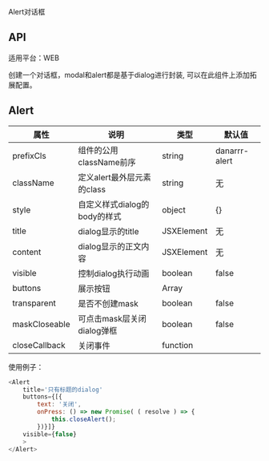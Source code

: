 Alert对话框

## API

适用平台：WEB

创建一个对话框，modal和alert都是基于dialog进行封装, 可以在此组件上添加拓展配置。

## Alert

| 属性               | 说明                                                           | 类型       | 默认值     |
| ------------------ | -------------------------------------------------------------- | ---------- | ---------- |
| prefixCls          | 组件的公用className前序                                        | string     | danarrr-alert |
| className          | 定义alert最外层元素的class                                    | string     | 无         |
| style              | 自定义样式dialog的body的样式                                   | object     | {}         |
| title              | dialog显示的title                                              | JSXElement | 无         |
| content             | dialog显示的正文内容                                             | JSXElement | 无         |
| visible            | 控制dialog执行动画                                             | boolean    | false      |
| buttons          | 展示按钮                                               | Array    |     |
| transparent        | 是否不创建mask                                                 | boolean    | false      |
| maskCloseable      | 可点击mask层关闭dialog弹框                                           | boolean   | false    |
| closeCallback        | 关闭事件  | function   |          |



使用例子：

```JavaScript
<Alert
    title='只有标题的dialog'
    buttons={[{ 
        text: '关闭', 
        onPress: () => new Promise( ( resolve ) => {
            this.closeAlert();
        })}]}
    visible={false}
    >
</Alert> 
```